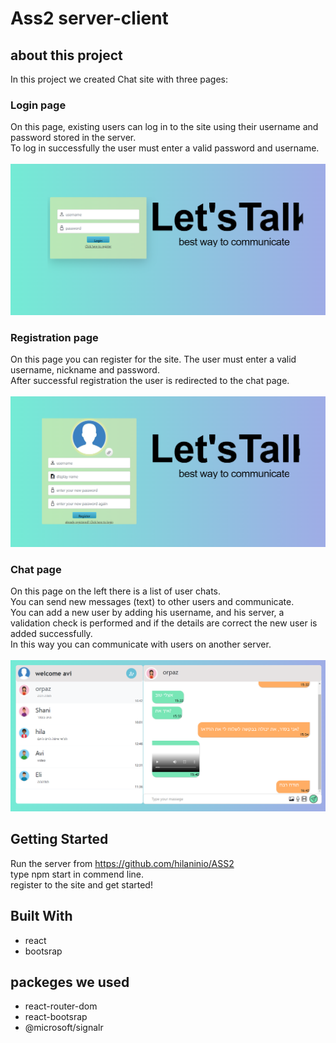 # Ass2 server-client 

## about this project
In this project we created Chat site with three pages:

### Login page
On this page, existing users can log in to the site using their username and password stored in the server.<br>
To log in successfully the user must enter a valid password and username.<br>
<br>
![Image](./src/LoginPageImg.png)

### Registration page
On this page you can register for the site. The user must enter a valid username, nickname and password. <br>
After successful registration the user is redirected to the chat page.<br>
<br>
![Image](./src/registerpage.png)

### Chat page
On this page on the left there is a list of user chats. <br>
You can send new messages (text) to other users and communicate.<br>
You can add a new user by adding his username, and his server, a validation check is performed and if the details are correct the new user is added successfully.<br>
In this way you can communicate with users on another server.<br>
<br>
![Image](./src/ChatPageImg.png)

## Getting Started
Run the server from https://github.com/hilaninio/ASS2 <br>
type npm start in commend line. <br>
register to the site and get started!<br>

## Built With

* react
* bootsrap

## packeges we used

* react-router-dom
* react-bootsrap
* @microsoft/signalr
